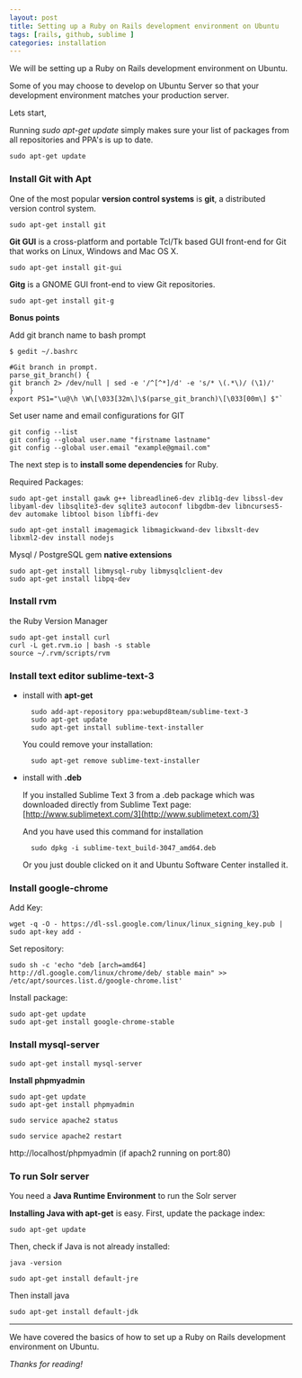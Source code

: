 ```yaml
---
layout: post
title: Setting up a Ruby on Rails development environment on Ubuntu
tags: [rails, github, sublime ]
categories: installation
---
```


We will be setting up a Ruby on Rails development environment on Ubuntu.

Some of you may choose to develop on Ubuntu Server so that your development environment matches your production server. 

Lets start,

Running
	*sudo apt-get update* simply makes sure your list of packages from all repositories and PPA's is up to date.

	sudo apt-get update

### Install Git with Apt

One of the most popular **version control systems** is **git**, a distributed version control system.

	sudo apt-get install git

**Git GUI** is a cross-platform and portable Tcl/Tk based GUI front-end for Git that works on Linux, Windows and Mac OS X.

	sudo apt-get install git-gui

**Gitg** is a GNOME GUI front-end to view Git repositories.

	sudo apt-get install git-g

**Bonus points**

Add git branch name to bash prompt

	$ gedit ~/.bashrc

	#Git branch in prompt.
	parse_git_branch() {
	git branch 2> /dev/null | sed -e '/^[^*]/d' -e 's/* \(.*\)/ (\1)/'
	}
	export PS1="\u@\h \W\[\033[32m\]\$(parse_git_branch)\[\033[00m\] $"`

Set user name and email configurations for GIT

	git config --list
	git config --global user.name "firstname lastname"
	git config --global user.email "example@gmail.com"


The next step is to **install some dependencies** for Ruby.

Required Packages:

	sudo apt-get install gawk g++ libreadline6-dev zlib1g-dev libssl-dev libyaml-dev libsqlite3-dev sqlite3 autoconf libgdbm-dev libncurses5-dev automake libtool bison libffi-dev

	sudo apt-get install imagemagick libmagickwand-dev libxslt-dev libxml2-dev install nodejs

Mysql / PostgreSQL gem **native extensions**

	sudo apt-get install libmysql-ruby libmysqlclient-dev
	sudo apt-get install libpq-dev

### Install rvm

the Ruby Version Manager

	sudo apt-get install curl
	curl -L get.rvm.io | bash -s stable
	source ~/.rvm/scripts/rvm

### Install text editor sublime-text-3

* install with **apt-get**

		sudo add-apt-repository ppa:webupd8team/sublime-text-3
		sudo apt-get update
		sudo apt-get install sublime-text-installer

	You could remove your installation:

		sudo apt-get remove sublime-text-installer

* install with **.deb**

	If you installed Sublime Text 3 from a .deb package which was downloaded directly from Sublime Text page: [http://www.sublimetext.com/3](http://www.sublimetext.com/3)

	And you have used this command for installation

		sudo dpkg -i sublime-text_build-3047_amd64.deb

	Or you just double clicked on it and Ubuntu Software Center installed it.

### Install google-chrome

Add Key:

	wget -q -O - https://dl-ssl.google.com/linux/linux_signing_key.pub | sudo apt-key add -

  Set repository:

	sudo sh -c 'echo "deb [arch=amd64] http://dl.google.com/linux/chrome/deb/ stable main" >> /etc/apt/sources.list.d/google-chrome.list'

  Install package:

	sudo apt-get update
	sudo apt-get install google-chrome-stable

### Install mysql-server

	sudo apt-get install mysql-server

**Install phpmyadmin**

	sudo apt-get update
	sudo apt-get install phpmyadmin

	sudo service apache2 status

	sudo service apache2 restart

http://localhost/phpmyadmin (if apach2 running on port:80)

### To run Solr server

You need a **Java Runtime Environment** to run the Solr server

**Installing Java with apt-get** is easy. First, update the package index:

	sudo apt-get update

Then, check if Java is not already installed:

	java -version

	sudo apt-get install default-jre

Then install java

	sudo apt-get install default-jdk

***

We have covered the basics of how to set up a Ruby on Rails development environment on Ubuntu.

*Thanks for reading!*
